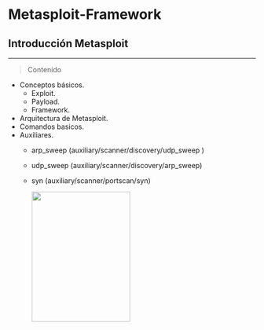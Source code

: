 # Metasploit-Framework


## Introducción Metasploit
***
>Contenido

* Conceptos básicos.
  + Exploit.
  + Payload.
  + Framework.
* Arquitectura de Metasploit.
* Comandos basicos.
* Auxiliares.
  + arp_sweep (auxiliary/scanner/discovery/udp_sweep )
  + udp_sweep (auxiliary/scanner/discovery/arp_sweep)
  + syn (auxiliary/scanner/portscan/syn)


    <img src="https://github.com/MatiaCornejo/Metasploit-Framework/blob/master/metasploit.png" width="200" height="264.8" />
